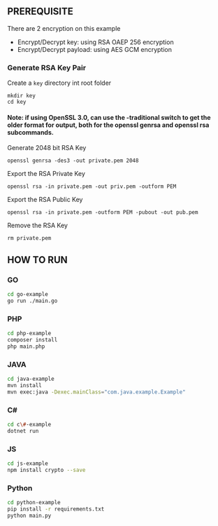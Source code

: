 ## PREREQUISITE

There are 2 encryption on this example
- Encrypt/Decrypt key: using RSA OAEP 256 encryption
- Encrypt/Decrypt payload: using AES GCM encryption

### Generate RSA Key Pair
Create a `key` directory int root folder
    
    mkdir key
    cd key
#### Note: if using OpenSSL 3.0, can use the -traditional switch to get the older format for output, both for the openssl genrsa and openssl rsa subcommands. 
Generate 2048 bit RSA Key

    openssl genrsa -des3 -out private.pem 2048
Export the RSA Private Key

    openssl rsa -in private.pem -out priv.pem -outform PEM
Export the RSA Public Key

    openssl rsa -in private.pem -outform PEM -pubout -out pub.pem
Remove the RSA Key

    rm private.pem


## HOW TO RUN
### GO
``` bash
cd go-example
go run ./main.go
```
### PHP 
``` bash
cd php-example
composer install 
php main.php  
```
### JAVA
```bash
cd java-example
mvn install
mvn exec:java -Dexec.mainClass="com.java.example.Example"
```
### C# 
``` bash
cd c\#-example
dotnet run 
```

### JS
``` bash
cd js-example
npm install crypto --save 
```

### Python
``` bash
cd python-example
pip install -r requirements.txt
python main.py
```
